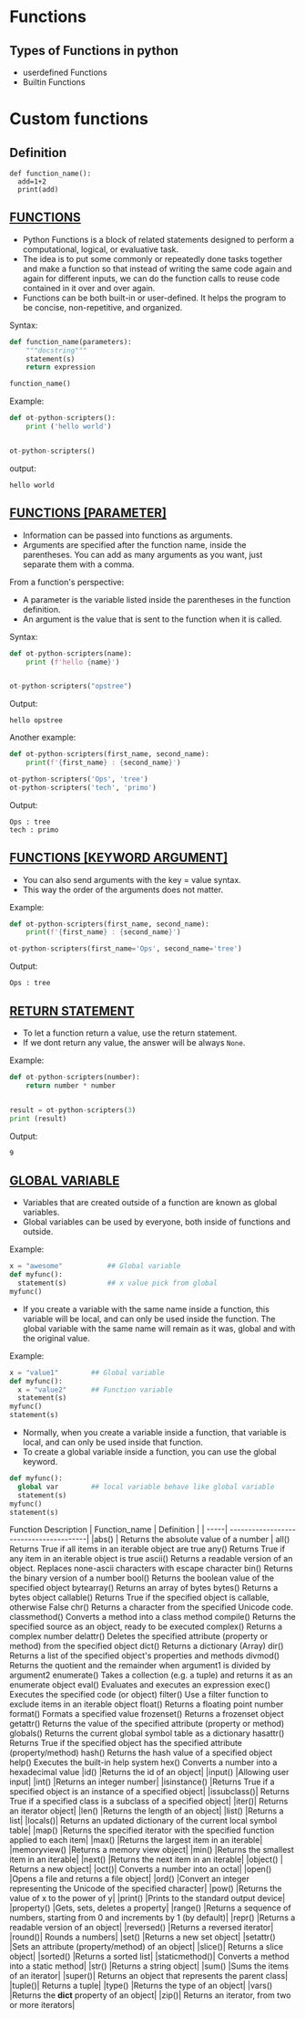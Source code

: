 # Functions 


## Types of Functions in python
- userdefined Functions
- Builtin Functions

# Custom functions
## Definition

```
def function_name():
  add=1+2
  print(add)
```

## <ins> FUNCTIONS </ins>

- Python Functions is a block of related statements designed to perform a computational, logical, or evaluative task.
- The idea is to put some commonly or repeatedly done tasks together and make a function so that instead of writing the same code again and again for different inputs, we can do the function calls to reuse code contained in it over and over again. 
- Functions can be both built-in or user-defined. It helps the program to be concise, non-repetitive, and organized.
 

Syntax:
```python
def function_name(parameters):
    """docstring"""
    statement(s)
    return expression

function_name()
```

Example:

```python
def ot-python-scripters():
    print ('hello world')


ot-python-scripters()
```

output:

```
hello world
```

## <ins> FUNCTIONS [PARAMETER]</ins>

- Information can be passed into functions as arguments.
- Arguments are specified after the function name, inside the parentheses. You can add as many arguments as you want, just separate them with a comma.

From a function's perspective:

- A parameter is the variable listed inside the parentheses in the function definition.
- An argument is the value that is sent to the function when it is called.


Syntax:

```python
def ot-python-scripters(name):
    print (f'hello {name}')


ot-python-scripters("opstree")
```

Output:

```
hello opstree
```

Another example:

```python
def ot-python-scripters(first_name, second_name):
    print(f'{first_name} : {second_name}')

ot-python-scripters('Ops', 'tree')
ot-python-scripters('tech', 'primo')
```

Output:

```
Ops : tree
tech : primo
```


## <ins> FUNCTIONS [KEYWORD ARGUMENT] </ins>

- You can also send arguments with the key = value syntax.
- This way the order of the arguments does not matter.

Example:

```python
def ot-python-scripters(first_name, second_name):
    print(f'{first_name} : {second_name}')

ot-python-scripters(first_name='Ops', second_name='tree')
```

Output:

```
Ops : tree
```

## <ins> RETURN STATEMENT </ins>

- To let a function return a value, use the return statement.
- If we dont return any value, the answer will be always `None`.

Example:

```python
def ot-python-scripters(number):
    return number * number


result = ot-python-scripters(3)
print (result)
```

Output:

```
9
```

## <ins> GLOBAL VARIABLE </ins>

- Variables that are created outside of a function are known as global variables.
- Global variables can be used by everyone, both inside of functions and outside.

Example:

```python
x = "awesome"           ## Global variable
def myfunc():
  statement(s)          ## x value pick from global
myfunc()
```

- If you create a variable with the same name inside a function, this variable will be local, and can only be used inside the function. The global variable with the same name will remain as it was, global and with the original value.


Example:

```python
x = "value1"        ## Global variable
def myfunc():
  x = "value2"      ## Function variable
  statement(s)
myfunc()
statement(s)
```

- Normally, when you create a variable inside a function, that variable is local, and can only be used inside that function.
- To create a global variable inside a function, you can use the global keyword.


```python
def myfunc():
  global var        ## local variable behave like global variable
  statement(s)
myfunc()
statement(s)
```

Function Description
| Function_name | Definition |
| -----| ---------------------------------------|
|abs() | Returns the absolute value of a number |
all() Returns True if all items in an iterable object are true
any() Returns True if any item in an iterable object is true
ascii() Returns a readable version of an object. Replaces none-ascii
characters with escape character
bin() Returns the binary version of a number
bool() Returns the boolean value of the specified object
bytearray() Returns an array of bytes
bytes() Returns a bytes object
callable() Returns True if the specified object is callable, otherwise False
chr() Returns a character from the specified Unicode code.
classmethod() Converts a method into a class method
compile() Returns the specified source as an object, ready to be executed
complex() Returns a complex number
delattr() Deletes the specified attribute (property or method) from the
specified object
dict() Returns a dictionary (Array)
dir() Returns a list of the specified object's properties and methods
divmod() Returns the quotient and the remainder when argument1 is divided by
argument2
enumerate() Takes a collection (e.g. a tuple) and returns it as an enumerate
object
eval() Evaluates and executes an expression
exec() Executes the specified code (or object)
filter() Use a filter function to exclude items in an iterable object
float() Returns a floating point number
format() Formats a specified value
frozenset() Returns a frozenset object
getattr() Returns the value of the specified attribute (property or method)
globals() Returns the current global symbol table as a dictionary
hasattr() Returns True if the specified object has the specified attribute
(property/method)
hash() Returns the hash value of a specified object
help() Executes the built-in help system
hex() Converts a number into a hexadecimal value
|id() |Returns the id of an object|
|input() |Allowing user input|
|int() |Returns an integer number|
|isinstance() |Returns True if a specified object is an instance of a specified
object|
|issubclass()| Returns True if a specified class is a subclass of a specified
object|
|iter()| Returns an iterator object|
|len() |Returns the length of an object|
|list() |Returns a list|
|locals()| Returns an updated dictionary of the current local symbol table|
|map() |Returns the specified iterator with the specified function applied
to each item|
|max() |Returns the largest item in an iterable|
|memoryview() |Returns a memory view object|
|min() |Returns the smallest item in an iterable|
|next() |Returns the next item in an iterable|
|object() | Returns a new object|
|oct()| Converts a number into an octal|
|open() |Opens a file and returns a file object|
|ord() |Convert an integer representing the Unicode of the specified
character|
|pow() |Returns the value of x to the power of y|
|print() |Prints to the standard output device|
|property() |Gets, sets, deletes a property|
|range() |Returns a sequence of numbers, starting from 0 and increments by 1
(by default)|
|repr() |Returns a readable version of an object|
|reversed() |Returns a reversed iterator|
|round()| Rounds a numbers|
|set() |Returns a new set object|
|setattr() |Sets an attribute (property/method) of an object|
|slice()| Returns a slice object|
|sorted() |Returns a sorted list|
|staticmethod()| Converts a method into a static method|
|str() |Returns a string object|
|sum() |Sums the items of an iterator|
|super()| Returns an object that represents the parent class|
|tuple()| Returns a tuple|
|type() |Returns the type of an object|
|vars() |Returns the __dict__ property of an object|
|zip()| Returns an iterator, from two or more iterators|
